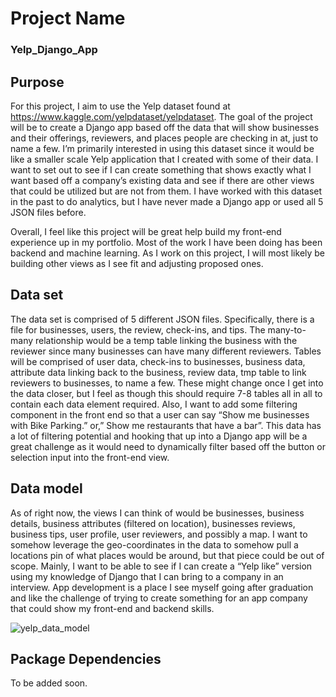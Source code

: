 

# Project Name
### Yelp_Django_App

## Purpose

For this project, I aim to use the Yelp dataset found at https://www.kaggle.com/yelpdataset/yelpdataset. The goal of the project will be to create a Django app based off the data that will show businesses and their offerings, reviewers, and places people are checking in at, just to name a few. I’m primarily interested in using this dataset since it would be like a smaller scale Yelp application that I created with some of their data. I want to set out to see if I can create something that shows exactly what I want based off a company’s existing data and see if there are other views that could be utilized but are not from them. I have worked with this dataset in the past to do analytics, but I have never made a Django app or used all 5 JSON files before.

Overall, I feel like this project will be great help build my front-end experience up in my portfolio. Most of the work I have been doing has been backend and machine learning. As I work on this project, I will most likely be building other views as I see fit and adjusting proposed ones.
## Data set

The data set is comprised of 5 different JSON files. Specifically, there is a file for businesses, users, the review, check-ins, and tips. The many-to-many relationship would be a temp table linking the business with the reviewer since many businesses can have many different reviewers. Tables will be comprised of user data, check-ins to businesses, business data, attribute data linking back to the business, review data, tmp table to link reviewers to businesses, to name a few. These might change once I get into the data closer, but I feel as though this should require 7-8 tables all in all to contain each data element required. Also, I want to add some filtering component in the front end so that a user can say “Show me businesses with Bike Parking.” or,” Show me restaurants that have a bar”. This data has a lot of filtering potential and hooking that up into a Django app will be a great challenge as it would need to dynamically filter based off the button or selection input into the front-end view.

## Data model

As of right now, the views I can think of would be businesses, business details, business attributes (filtered on location), businesses reviews, business tips, user profile, user reviewers, and possibly a map. I want to somehow leverage the geo-coordinates in the data to somehow pull a locations pin of what places would be around, but that piece could be out of scope. Mainly, I want to be able to see if I can create a “Yelp like” version using my knowledge of Django that I can bring to a company in an interview. App development is a place I see myself going after graduation and like the challenge of trying to create something for an app company that could show my front-end and backend skills.

![yelp_data_model](https://user-images.githubusercontent.com/20977403/48651266-16336c80-e9c8-11e8-98ca-24848d971b5b.png)

## Package Dependencies

To be added soon.